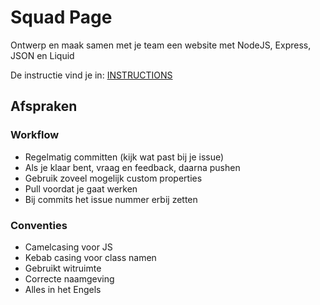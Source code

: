 # Squad Page
Ontwerp en maak samen met je team een website met NodeJS, Express, JSON en Liquid

De instructie vind je in: [INSTRUCTIONS](https://github.com/fdnd-task/connect-your-tribe-squad-page/blob/main/docs/INSTRUCTIONS.md)

## Afspraken 

### Workflow
* Regelmatig committen (kijk wat past bij je issue)
* Als je klaar bent, vraag en feedback, daarna pushen
* Gebruik zoveel mogelijk custom properties
* Pull voordat je gaat werken
* Bij commits het issue nummer erbij zetten 

### Conventies
* Camelcasing voor JS
* Kebab casing voor class namen
* Gebruikt witruimte
* Correcte naamgeving
* Alles in het Engels
